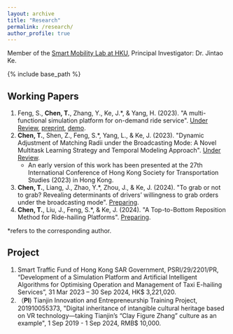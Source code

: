 ```yaml
---
layout: archive
title: "Research"
permalink: /research/
author_profile: true
---
```



Member of the [Smart Mobility Lab at HKU](https://sites.google.com/view/kejintao/home), Principal Investigator: Dr. Jintao Ke.

{% include base_path %}

## Working Papers
1. Feng, S., **Chen, T.**, Zhang, Y., Ke, J.*, & Yang, H. (2023). "A multi-functional simulation platform for on-demand ride service". <u>Under Review</u>, [preprint](https://arxiv.org/pdf/2303.12336.pdf), [demo](https://www.youtube.com/watch?v=q25L7lr77ms).
2. **Chen, T.**, Shen, Z., Feng, S.*, Yang, L., & Ke, J. (2023). "Dynamic Adjustment of Matching Radii under the Broadcasting Mode: A Novel Multitask Learning Strategy and Temporal Modeling Approach". <u>Under Review</u>.
   - An early version of this work has been presented at the 27th International Conference of Hong Kong Society for Transportation Studies (2023) in Hong Kong.
4. **Chen, T.**, Liang, J., Zhao, Y.*, Zhou, J., & Ke, J. (2024). "To grab or not to grab? Revealing determinants of drivers’ willingness to grab orders under the broadcasting mode". <u>Preparing</u>.
5.  **Chen, T.**, Liu, J., Feng, S.*, & Ke, J. (2024). "A Top-to-Bottom Reposition Method for Ride-hailing Platforms". <u>Preparing</u>.

*refers to the corresponding author.

## Project
1. Smart Traffic Fund of Hong Kong SAR Government, PSRI/29/2201/PR, “Development of a Simulation Platform and Artificial Intelligent Algorithms for Optimising Operation and Management of Taxi E-hailing Services”, 31 Mar 2023 – 30 Sep 2024, HK$ 3,221,020.
2. （**PI**) Tianjin Innovation and Entrepreneurship Training Project, 201910055373, "Digital inheritance of intangible cultural heritage based on VR technology—taking Tianjin’s “Clay Figure Zhang” culture as an example", 1 Sep 2019 - 1 Sep 2024, RMB$ 10,000.
